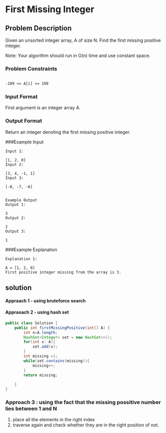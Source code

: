 # First Missing Integer

## Problem Description
Given an unsorted integer array, A of size N. Find the first missing positive integer.

Note: Your algorithm should run in O(n) time and use constant space.



### Problem Constraints
``` 1 <= N <= 1000000

-109 <= A[i] <= 109
```



### Input Format
First argument is an integer array A.



### Output Format
Return an integer denoting the first missing positive integer.



###Example Input
```
Input 1:

[1, 2, 0]
Input 2:

[3, 4, -1, 1]
Input 3:

[-8, -7, -6]


Example Output
Output 1:

3
Output 2:

2
Output 3:

1
```


###Example Explanation
```
Explanation 1:

A = [1, 2, 0]
First positive integer missing from the array is 3.
```

## solution

#### Appraach 1 - using bruteforce search 

#### Appraoach 2 - using hash set 
```java
public class Solution {
    public int firstMissingPositive(int[] A) {
        int n=A.length;
        HashSet<Integer> set = new HashSet<>();
        for(int x: A){
            set.add(x);
        }
        int missing =1;
        while(set.contains(missing)){
            missing++;
        }
        return missing;
        
    }
}
```

### Approach 3 : using the fact that the missing possitive number lies between 1 and N

1. place all the elements in the right index 
1. traverse again and check whether they are in  the right position  of not.